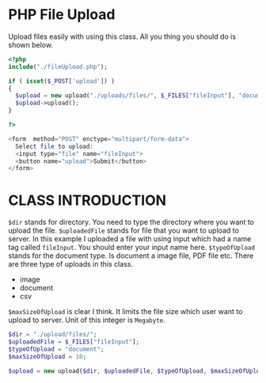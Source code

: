 # PHP File Upload
 Upload files easily with using this class. All you thing you should do is shown below.

```php
<?php
include("./fileUpload.php");

if ( isset($_POST['upload']) )
{
  $upload = new upload("./uploads/files/", $_FILES["fileInput"], "document", 10);
  $upload->upload();
}

?>

<form  method="POST" enctype="multipart/form-data">
  Select file to upload:
  <input type="file" name="fileInput">
  <button name="upload">Submit</button>
</form>
```

# CLASS INTRODUCTION

`$dir` stands for directory. You need to type the directory where you want to upload the file.
`$uploadedFile` stands for file that you want to upload to server. In this example I uploaded a file with using input which had a name tag called `fileInput`. You should enter your input name here.
`$typeOfUpload` stands for the document type. Is document a image file, PDF file etc. There are three type of uploads in this class.

- image
- document
- csv

`$maxSizeOfUpload` is clear I think. It limits the file size which user want to upload to server. Unit of this integer is `Megabyte`.

```php
$dir = "./upload/files/";
$uploadedFile = $_FILES["fileInput"];
$typeOfUpload = "document";
$maxSizeOfUpload = 10;

$upload = new upload($dir, $uploadedFile, $typeOfUpload, $maxSizeOfUpload);
```
